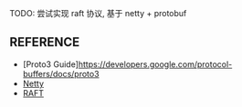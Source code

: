 TODO: 尝试实现 raft 协议, 基于 netty + protobuf

## REFERENCE
- [Proto3 Guide]https://developers.google.com/protocol-buffers/docs/proto3
- [Netty](https://netty.io/)
- [RAFT](https://raft.github.io/)

